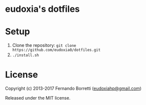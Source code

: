 # eudoxia's dotfiles

# Setup

1. Clone the repository: `git clone https://github.com/eudoxia0/dotfiles.git`
2. `./install.sh`

# License

Copyright (c) 2013-2017 Fernando Borretti (eudoxiahp@gmail.com)

Released under the MIT license.
